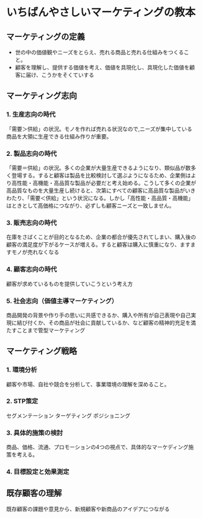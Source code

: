 
# いちばんやさしいマーケティングの教本

## マーケティングの定義
- 世の中の価値観やニーズをとらえ、売れる商品と売れる仕組みをつくること。
- 顧客を理解し、提供する価値を考え、価値を具現化し、具現化した価値を顧客に届け、こうかをそくていする

## マーケティング志向

### 1. 生産志向の時代
「需要＞供給」の状況。モノを作れば売れる状況なので,ニーズが集中している商品を大領に生産できる仕組み作りが重要。

### 2. 製品志向の時代
「需要＝供給」の状況。多くの企業が大量生産できるようになり、類似品が数多く登場する。すると顧客は製品を比較検討して選ぶようになるため、企業側はより高性能・高機能・高品質な製品が必要だと考え始める。こうして多くの企業が高品質なものを大量生産し続けると、次第にすべての顧客に高品質な製品がいきわたり、「需要＜供給」という状況になる。しかし「高性能・高品質・高機能」はときとして高価格につながり、必ずしも顧客ニーズと一致しません。

### 3. 販売志向の時代
在庫をさばくことが目的となるため、企業の都合が優先されてしまい、購入後の顧客の満足度が下がるケースが増える。すると顧客は購入に慎重になり、ますますモノが売れなくなる

### 4. 顧客志向の時代
顧客が求めているものを提供していこうという考え方

### 5. 社会志向（価値主導マーケティング）
商品開発の背景や作り手の思いに共感できるか、購入や所有が自己表現や自己実現に結び付くか、その商品が社会に貢献しているか、など顧客の精神的充足を満たすことまで管型マーケティング

## マーケティング戦略

### 1. 環境分析
顧客や市場、自社や競合を分析して、事業環境の理解を深めること。

### 2. STP策定
セグメンテーション
ターゲティング
ポジショニング

### 3. 具体的施策の検討
商品、価格、流通、プロモーションの4つの視点で、具体的なマーケディング施策を考える。

### 4. 目標設定と効果測定

## 既存顧客の理解
既存顧客の課題や意見から、新規顧客や新商品のアイデアにつながる
